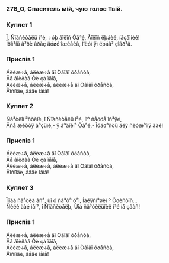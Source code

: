 ### 276_О, Спаситель мій, чую голос Твій.
### Куплет 1
Î, Ñïàñèòåëü ì³é, ÷óþ ãîëîñ Òâ³é, Ãîëîñ ëþáèé, íåçåìíèé! <br/>Ïðîì³íü â³ðè âðàç äóøó îæèâèâ, Ïîëóì'ÿì ëþáâ³ çîãð³â.
### Приспів 1
Áëèæ÷å, áëèæ÷å äî Òâîãî õðåñòà,<br/>Äå âìèðàâ Òè çà ìåíå,<br/>Áëèæ÷å, áëèæ÷å, áëèæ÷å äî Òâîãî õðåñòà,<br/>Ãîñïîäè, âåäè ìåíå!
### Куплет 2
Ñâ³òëîì ³ñòèíè, î Ñïàñèòåëü ì³é, Ìîº ñåðöå îñ³ÿé,<br/>Âñå æèòòÿ â³çüìè,- ÿ â³äíèí³ Òâ³é,- Ìóäð³ñòü äëÿ ñëóæ³ííÿ äàé!
### Приспів 1
Áëèæ÷å, áëèæ÷å äî Òâîãî õðåñòà,<br/>Äå âìèðàâ Òè çà ìåíå,<br/>Áëèæ÷å, áëèæ÷å, áëèæ÷å äî Òâîãî õðåñòà,<br/>Ãîñïîäè, âåäè ìåíå!
### Куплет 3
Ïîíàä ñâ³òëà âñ³, ùî ó ñâ³ò³ ö³ì, Íàéÿñí³øèì º Õðèñòîñ... <br/>Ñèëè äàé ìåí³, î Ñïàñèòåëþ, Ùîá ñâ³òèëüíèê ì³é íå çãàñ!
### Приспів 1
Áëèæ÷å, áëèæ÷å äî Òâîãî õðåñòà,<br/>Äå âìèðàâ Òè çà ìåíå,<br/>Áëèæ÷å, áëèæ÷å, áëèæ÷å äî Òâîãî õðåñòà,<br/>Ãîñïîäè, âåäè ìåíå!
